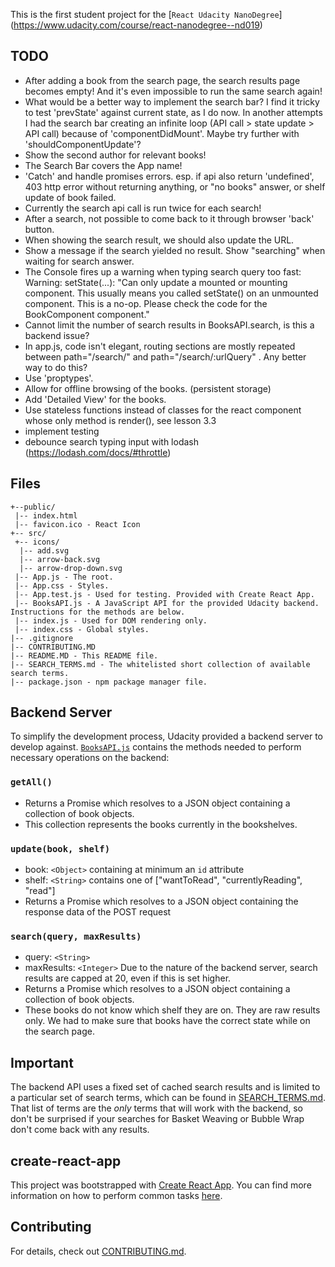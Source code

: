 
This is the first student project for the [`React Udacity NanoDegree`] (https://www.udacity.com/course/react-nanodegree--nd019)

## TODO
- After adding a book from the search page, the search results page becomes empty! And it's even impossible to run the same search again!
- What would be a better way to implement the search bar? I find it tricky to test 'prevState' against current state, as I do now. In another attempts I had the search bar creating an infinite loop (API call > state update > API call) because of 'componentDidMount'. Maybe try further with 'shouldComponentUpdate'?
- Show the second author for relevant books!
- The Search Bar covers the App name!
- 'Catch' and handle promises errors. esp. if api also return 'undefined', 403 http error without returning anything, or "no books" answer, or shelf update of book failed.
- Currently the search api call is run twice for each search!
- After a search, not possible to come back to it through browser 'back' button.
- When showing the search result, we should also update the URL.
- Show a message if the search yielded no result. Show "searching" when waiting for search answer.
- The Console fires up a warning when typing search query too fast: Warning: setState(...):
"Can only update a mounted or mounting component. This usually means you called setState() on an unmounted component. This is a no-op. Please check the code for the BookComponent component."
- Cannot limit the number of search results in BooksAPI.search, is this a backend issue?
- In app.js, code isn't elegant, routing sections are mostly repeated between path="/search/" and path="/search/:urlQuery" . Any better way to do this?
- Use 'proptypes'.
- Allow for offline browsing of the books. (persistent storage)
- Add 'Detailed View' for the books.
- Use stateless functions instead of classes for the react component whose only method is render(), see lesson 3.3
- implement testing
- debounce search typing input with lodash (https://lodash.com/docs/#throttle)

## Files
```
+--public/    
 |-- index.html
 |-- favicon.ico - React Icon
+-- src/
 +-- icons/
  |-- add.svg
  |-- arrow-back.svg
  |-- arrow-drop-down.svg
 |-- App.js - The root.
 |-- App.css - Styles.
 |-- App.test.js - Used for testing. Provided with Create React App.
 |-- BooksAPI.js - A JavaScript API for the provided Udacity backend. Instructions for the methods are below.
 |-- index.js - Used for DOM rendering only.
 |-- index.css - Global styles.
|-- .gitignore
|-- CONTRIBUTING.MD
|-- README.MD - This README file.
|-- SEARCH_TERMS.md - The whitelisted short collection of available search terms.
|-- package.json - npm package manager file.
```

## Backend Server

To simplify the development process, Udacity provided a backend server to develop against. [`BooksAPI.js`](src/BooksAPI.js) contains the methods needed to perform necessary operations on the backend:

### `getAll()`
* Returns a Promise which resolves to a JSON object containing a collection of book objects.
* This collection represents the books currently in the bookshelves.

### `update(book, shelf)`
* book: `<Object>` containing at minimum an `id` attribute
* shelf: `<String>` contains one of ["wantToRead", "currentlyReading", "read"]  
* Returns a Promise which resolves to a JSON object containing the response data of the POST request

### `search(query, maxResults)`
* query: `<String>`
* maxResults: `<Integer>` Due to the nature of the backend server, search results are capped at 20, even if this is set higher.
* Returns a Promise which resolves to a JSON object containing a collection of book objects.
* These books do not know which shelf they are on. They are raw results only. We had to make sure that books have the correct state while on the search page.

## Important
The backend API uses a fixed set of cached search results and is limited to a particular set of search terms, which can be found in [SEARCH_TERMS.md](SEARCH_TERMS.md). That list of terms are the _only_ terms that will work with the backend, so don't be surprised if your searches for Basket Weaving or Bubble Wrap don't come back with any results.

## create-react-app
This project was bootstrapped with [Create React App](https://github.com/facebookincubator/create-react-app). You can find more information on how to perform common tasks [here](https://github.com/facebookincubator/create-react-app/blob/master/packages/react-scripts/template/README.md).

## Contributing
For details, check out [CONTRIBUTING.md](CONTRIBUTING.md).
